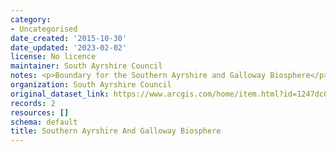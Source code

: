 ```yaml
---
category:
- Uncategorised
date_created: '2015-10-30'
date_updated: '2023-02-02'
license: No licence
maintainer: South Ayrshire Council
notes: <p>Boundary for the Southern Ayrshire and Galloway Biosphere</p>
organization: South Ayrshire Council
original_dataset_link: https://www.arcgis.com/home/item.html?id=1247dc0ed92647e0aa1f999a3409e0b6
records: 2
resources: []
schema: default
title: Southern Ayrshire And Galloway Biosphere
---
```

